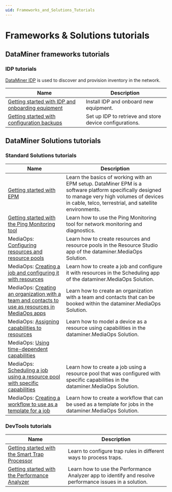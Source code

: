 ```yaml
---
uid: Frameworks_and_Solutions_Tutorials
---
```


# Frameworks & Solutions tutorials

## DataMiner frameworks tutorials

### IDP tutorials

[DataMiner IDP](xref:SolIDP) is used to discover and provision inventory in the network.

| Name | Description |
|--|--|
| [Getting started with IDP and onboarding equipment](xref:IDP_Tutorial_DiscoveryAndProvisioning) | Install IDP and onboard new equipment. |
| [Getting started with configuration backups](xref:IDP_Tutorial_TakeConfigurationBackup) | Set up IDP to retrieve and store device configurations. |

## DataMiner Solutions tutorials

### Standard Solutions tutorials

| Name | Description |
|--|--|
| [Getting started with EPM](xref:EPM_Introduction_Tutorial) | Learn the basics of working with an EPM setup. DataMiner EPM is a software platform specifically designed to manage very high volumes of devices in cable, telco, terrestrial, and satellite environments. |
| [Getting started with the Ping Monitoring tool](xref:Tutorial_Apps_Ping_Monitoring_App) | Learn how to use the Ping Monitoring tool for network monitoring and diagnostics. |
| MediaOps: [Configuring resources and resource pools](xref:Tutorial_MediaOps_Resource_Studio_Intro) | Learn how to create resources and resource pools in the Resource Studio app of the dataminer.MediaOps Solution. |
| MediaOps: [Creating a job and configuring it with resources](xref:Tutorial_MediaOps_Scheduling_Encoder_Decoder) | Learn how to create a job and configure it with resources in the Scheduling app of the dataminer.MediaOps Solution. |
| MediaOps: [Creating an organization with a team and contacts to use as resources in MediaOps apps](xref:Tutorial_MediaOps_People_and_Organizations_Intro) | Learn how to create an organization with a team and contacts that can be booked within the dataminer.MediaOps Solution. |
| MediaOps: [Assigning capabilities to resources](xref:Tutorial_MediaOps_Resource_Studio_Capabilities_and_Capacities) | Learn how to model a device as a resource using capabilities in the dataminer.MediaOps Solution. |
| MediaOps: [Using time-dependent capabilities](xref:Tutorial_MediaOps_Scheduling_Time_Dependent_Capabilities) | |
| MediaOps: [Scheduling a job using a resource pool with specific capabilities](xref:Tutorial_MediaOps_Scheduling_Configurations) | Learn how to create a job using a resource pool that was configured with specific capabilities in the dataminer.MediaOps Solution. |
| MediaOps: [Creating a workflow to use as a template for a job](xref:Tutorial_MediaOps_Workflow_Designer_Intro) | Learn how to create a workflow that can be used as a template for jobs in the dataminer.MediaOps Solution. |

### DevTools tutorials

| Name | Description |
|--|--|
| [Getting started with the Smart Trap Processor](xref:Smart_Trap_Processor_Tutorial) | Learn to configure trap rules in different ways to process traps. |
| [Getting started with the Performance Analyzer](xref:Performance_Analyzer_Getting_Started_Tutorial) | Learn how to use the Performance Analyzer app to identify and resolve performance issues in a solution. |
